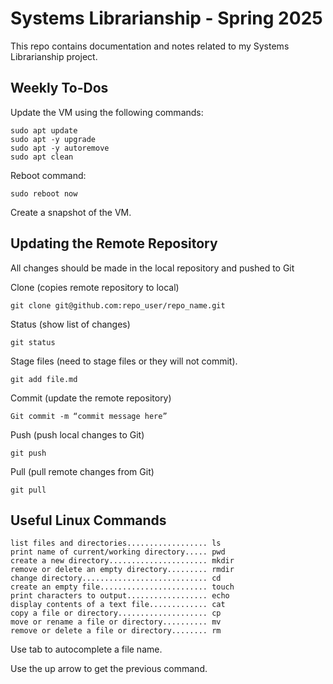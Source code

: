 # Systems Librarianship - Spring 2025

This repo contains documentation and notes related to my Systems Librarianship project.

## Weekly To-Dos

Update the VM using the following commands:

```
sudo apt update
sudo apt -y upgrade
sudo apt -y autoremove
sudo apt clean
```

Reboot command:
```
sudo reboot now
```

Create a snapshot of the VM.

## Updating the Remote Repository

All changes should be made in the local repository and pushed to Git

Clone (copies remote repository to local)

`git clone git@github.com:repo_user/repo_name.git`

Status (show list of changes)

`git status`

Stage files (need to stage files or they will not commit).

`git add file.md`

Commit (update the remote repository)

`Git commit -m “commit message here”`

Push (push local changes to Git)

`git push`

Pull (pull remote changes from Git)

`git pull`

## Useful Linux Commands

```
list files and directories.................. ls
print name of current/working directory..... pwd
create a new directory...................... mkdir
remove or delete an empty directory......... rmdir
change directory............................ cd
create an empty file........................ touch
print characters to output.................. echo
display contents of a text file............. cat
copy a file or directory.................... cp
move or rename a file or directory.......... mv
remove or delete a file or directory........ rm
```

Use tab to autocomplete a file name.

Use the up arrow to get the previous command.